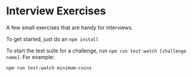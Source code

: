 # Interview Exercises

A few small exercises that are handy for interviews.


To get started, just do an `npm install`


To start the test suite for a challenge, run `npm run test:watch [challenge name]`.
For example:
```bash
npm run test:watch minimum-coins
```
